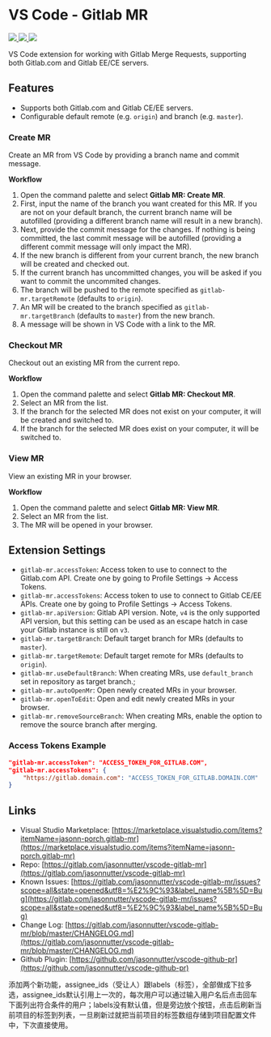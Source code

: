 # VS Code - Gitlab MR

[![](https://vsmarketplacebadge.apphb.com/version-short/jasonn-porch.gitlab-mr.svg
)
![](https://vsmarketplacebadge.apphb.com/installs-short/jasonn-porch.gitlab-mr.svg
)
![](https://vsmarketplacebadge.apphb.com/rating-short/jasonn-porch.gitlab-mr.svg
)](https://marketplace.visualstudio.com/items?itemName=jasonn-porch.gitlab-mr)

VS Code extension for working with Gitlab Merge Requests, supporting both Gitlab.com and Gitlab EE/CE servers.

## Features

* Supports both Gitlab.com and Gitlab CE/EE servers.
* Configurable default remote (e.g. `origin`) and branch (e.g. `master`).

### Create MR

Create an MR from VS Code by providing a branch name and commit message.

**Workflow**

1. Open the command palette and select **Gitlab MR: Create MR**.
2. First, input the name of the branch you want created for this MR. If you are not on your default branch, the current branch name will be autofilled (providing a different branch name will result in a new branch).
3. Next, provide the commit message for the changes. If nothing is being committed, the last commit message will be autofilled (providing a different commit message will only impact the MR).
4. If the new branch is different from your current branch, the new branch will be created and checked out.
5. If the current branch has uncommitted changes, you will be asked if you want to commit the uncommited changes.
6. The branch will be pushed to the remote specified as `gitlab-mr.targetRemote` (defaults to `origin`).
7. An MR will be created to the branch specified as `gitlab-mr.targetBranch` (defaults to `master`) from the new branch.
8. A message will be shown in VS Code with a link to the MR.

### Checkout MR

Checkout out an existing MR from the current repo.

**Workflow**

1. Open the command palette and select **Gitlab MR: Checkout MR**.
2. Select an MR from the list.
3. If the branch for the selected MR does not exist on your computer, it will be created and switched to.
4. If the branch for the selected MR does exist on your computer, it will be switched to.

### View MR

View an existing MR in your browser.

**Workflow**

1. Open the command palette and select **Gitlab MR: View MR**.
2. Select an MR from the list.
3. The MR will be opened in your browser.

## Extension Settings

* `gitlab-mr.accessToken`: Access token to use to connect to the Gitlab.com API. Create one by going to Profile Settings -> Access Tokens.
* `gitlab-mr.accessTokens`: Access token to use to connect to Gitlab CE/EE APIs. Create one by going to Profile Settings -> Access Tokens.
* `gitlab-mr.apiVersion`: Gitlab API version. Note, `v4` is the only supported API version, but this setting can be used as an escape hatch in case your Gitlab instance is still on `v3`.
* `gitlab-mr.targetBranch`: Default target branch for MRs (defaults to `master`).
* `gitlab-mr.targetRemote`: Default target remote for MRs (defaults to `origin`).
* `gitlab-mr.useDefaultBranch`: When creating MRs, use `default_branch` set in repository as target branch.;
* `gitlab-mr.autoOpenMr`: Open newly created MRs in your browser.
* `gitlab-mr.openToEdit`: Open and edit newly created MRs in your browser.
* `gitlab-mr.removeSourceBranch`: When creating MRs, enable the option to remove the source branch after merging.

### Access Tokens Example

```json
"gitlab-mr.accessToken": "ACCESS_TOKEN_FOR_GITLAB.COM",
"gitlab-mr.accessTokens": {
    "https://gitlab.domain.com": "ACCESS_TOKEN_FOR_GITLAB.DOMAIN.COM"
}
```

## Links

* Visual Studio Marketplace: [https://marketplace.visualstudio.com/items?itemName=jasonn-porch.gitlab-mr](https://marketplace.visualstudio.com/items?itemName=jasonn-porch.gitlab-mr)
* Repo: [https://gitlab.com/jasonnutter/vscode-gitlab-mr](https://gitlab.com/jasonnutter/vscode-gitlab-mr)
* Known Issues: [https://gitlab.com/jasonnutter/vscode-gitlab-mr/issues?scope=all&state=opened&utf8=%E2%9C%93&label_name%5B%5D=Bug](https://gitlab.com/jasonnutter/vscode-gitlab-mr/issues?scope=all&state=opened&utf8=%E2%9C%93&label_name%5B%5D=Bug)
* Change Log: [https://gitlab.com/jasonnutter/vscode-gitlab-mr/blob/master/CHANGELOG.md](https://gitlab.com/jasonnutter/vscode-gitlab-mr/blob/master/CHANGELOG.md)
* Github Plugin: [https://github.com/jasonnutter/vscode-github-pr](https://github.com/jasonnutter/vscode-github-pr)


添加两个新功能，assignee_ids（受让人）跟labels（标签），全部做成下拉多选，assignee_ids默认引用上一次的，每次用户可以通过输入用户名后点击回车下面列出符合条件的用户；labels没有默认值，但是旁边放个按钮，点击后刷新当前项目的标签到列表，一旦刷新过就把当前项目的标签数组存储到项目配置文件中，下次直接使用。
